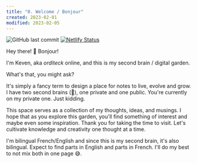```yaml
---
title: "0. Welcome / Bonjour"
created: 2023-02-01
modified: 2023-02-05
---
```

![GitHub last commit](https://img.shields.io/github/last-commit/orditeck/2ndbrain?color=fb3baa&label=Last%20%F0%9F%A7%A0%20update) [![Netlify Status](https://api.netlify.com/api/v1/badges/af0911c1-2523-42a9-b822-dcbdef700484/deploy-status)](https://app.netlify.com/sites/dreamy-smakager-6be3b9/deploys)

Hey there! 👋 Bonjour!

I'm Keven, aka *orditeck* online, and this is my second brain / digital garden.

What's that, you might ask?

It's simply a fancy term to design a place for notes to live, evolve and grow. I have two second brains (🤔), one private and one public. You're currently on my private one. Just kidding.

This space serves as a collection of my thoughts, ideas, and musings. I hope that as you explore this garden, you'll find something of interest and maybe even some inspiration. Thank you for taking the time to visit. Let's cultivate knowledge and creativity one thought at a time.

I'm bilingual French/English and since this is my second brain, it's also bilingual. Expect to find parts in English and parts in French. I'll do my best to not mix both in one page 😅.